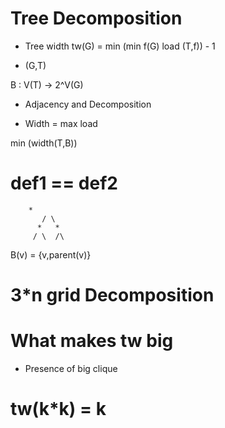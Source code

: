# Tree Decomposition

* Tree width
tw(G) = min (min f(G) load (T,f)) - 1

* (G,T)

B : V(T) -> 2^V(G)
* Adjacency and Decomposition

* Width = max load

min (width(T,B))

# def1 == def2
	
		*
	       / \
	      *   *
	     / \  /\ 

B(v) = {v,parent(v)}

# 3*n grid Decomposition

# What makes tw big

* Presence of big clique

# tw(k*k) = k



